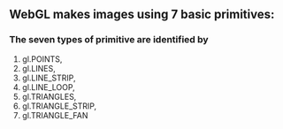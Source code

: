 ## WebGL makes images using 7 basic primitives:
### The seven types of primitive are identified by
1. gl.POINTS, 
2. gl.LINES,
3. gl.LINE_STRIP, 
4. gl.LINE_LOOP,
5. gl.TRIANGLES, 
6. gl.TRIANGLE_STRIP, 
7. gl.TRIANGLE_FAN
